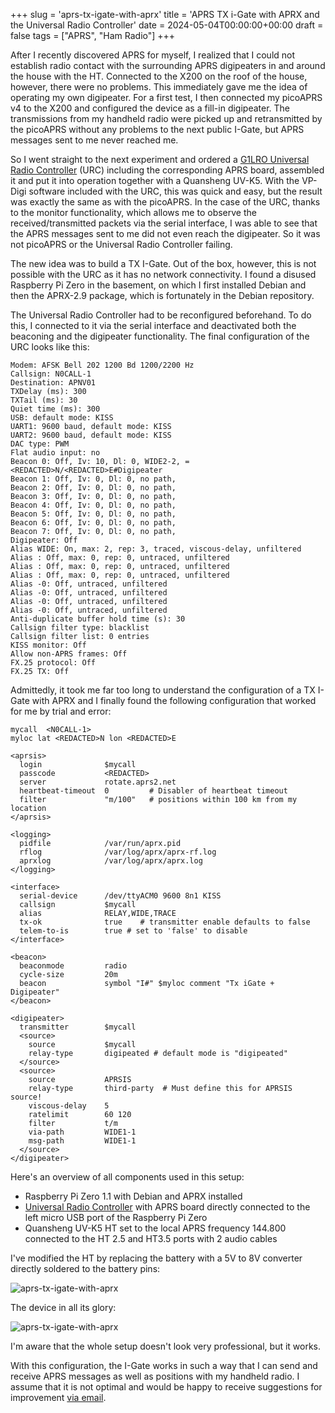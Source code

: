 +++
slug = 'aprs-tx-igate-with-aprx'
title = 'APRS TX i-Gate with APRX and the Universal Radio Controller'
date = 2024-05-04T00:00:00+00:00
draft = false
tags = ["APRS", "Ham Radio"]
+++

After I recently discovered APRS for myself, I realized that I could not establish radio contact with the surrounding APRS digipeaters in and around the house with the HT. Connected to the X200 on the roof of the house, however, there were no problems. This immediately gave me the idea of operating my own digipeater. For a first test, I then connected my picoAPRS v4 to the X200 and configured the device as a fill-in digipeater. The transmissions from my handheld radio were picked up and retransmitted by the picoAPRS without any problems to the next public I-Gate, but APRS messages sent to me never reached me.

So I went straight to the next experiment and ordered a [G1LRO Universal Radio Controller](https://g1lro.uk/?p=635) (URC) including the corresponding APRS board, assembled it and put it into operation together with a Quansheng UV-K5. With the VP-Digi software included with the URC, this was quick and easy, but the result was exactly the same as with the picoAPRS. In the case of the URC, thanks to the monitor functionality, which allows me to observe the received/transmitted packets via the serial interface, I was able to see that the APRS messages sent to me did not even reach the digipeater. So it was not picoAPRS or the Universal Radio Controller failing.

The new idea was to build a TX I-Gate. Out of the box, however, this is not possible with the URC as it has no network connectivity. I found a disused Raspberry Pi Zero in the basement, on which I first installed Debian and then the APRX-2.9 package, which is fortunately in the Debian repository.

The Universal Radio Controller had to be reconfigured beforehand. To do this, I connected to it via the serial interface and deactivated both the beaconing and the digipeater functionality. The final configuration of the URC looks like this:

```
Modem: AFSK Bell 202 1200 Bd 1200/2200 Hz
Callsign: N0CALL-1
Destination: APNV01
TXDelay (ms): 300
TXTail (ms): 30
Quiet time (ms): 300
USB: default mode: KISS
UART1: 9600 baud, default mode: KISS
UART2: 9600 baud, default mode: KISS
DAC type: PWM
Flat audio input: no
Beacon 0: Off, Iv: 10, Dl: 0, WIDE2-2, =<REDACTED>N/<REDACTED>E#Digipeater
Beacon 1: Off, Iv: 0, Dl: 0, no path,
Beacon 2: Off, Iv: 0, Dl: 0, no path,
Beacon 3: Off, Iv: 0, Dl: 0, no path,
Beacon 4: Off, Iv: 0, Dl: 0, no path,
Beacon 5: Off, Iv: 0, Dl: 0, no path,
Beacon 6: Off, Iv: 0, Dl: 0, no path,
Beacon 7: Off, Iv: 0, Dl: 0, no path,
Digipeater: Off
Alias WIDE: On, max: 2, rep: 3, traced, viscous-delay, unfiltered
Alias : Off, max: 0, rep: 0, untraced, unfiltered
Alias : Off, max: 0, rep: 0, untraced, unfiltered
Alias : Off, max: 0, rep: 0, untraced, unfiltered
Alias -0: Off, untraced, unfiltered
Alias -0: Off, untraced, unfiltered
Alias -0: Off, untraced, unfiltered
Alias -0: Off, untraced, unfiltered
Anti-duplicate buffer hold time (s): 30
Callsign filter type: blacklist
Callsign filter list: 0 entries
KISS monitor: Off
Allow non-APRS frames: Off
FX.25 protocol: Off
FX.25 TX: Off
```

Admittedly, it took me far too long to understand the configuration of a TX I-Gate with APRX and I finally found the following configuration that worked for me by trial and error:

```
mycall  <N0CALL-1>
myloc lat <REDACTED>N lon <REDACTED>E

<aprsis>
  login              $mycall
  passcode           <REDACTED>
  server             rotate.aprs2.net
  heartbeat-timeout  0         # Disabler of heartbeat timeout
  filter             "m/100"   # positions within 100 km from my location
</aprsis>

<logging>
  pidfile            /var/run/aprx.pid
  rflog              /var/log/aprx/aprx-rf.log
  aprxlog            /var/log/aprx/aprx.log
</logging>

<interface>
  serial-device      /dev/ttyACM0 9600 8n1 KISS
  callsign           $mycall
  alias	             RELAY,WIDE,TRACE
  tx-ok              true    # transmitter enable defaults to false
  telem-to-is        true # set to 'false' to disable
</interface>

<beacon>
  beaconmode         radio
  cycle-size         20m
  beacon             symbol "I#" $myloc comment "Tx iGate + Digipeater"
</beacon>

<digipeater>
  transmitter        $mycall
  <source>
    source           $mycall
    relay-type       digipeated # default mode is "digipeated"
  </source>
  <source>
    source           APRSIS
    relay-type       third-party  # Must define this for APRSIS source!
    viscous-delay    5
    ratelimit        60 120  
    filter           t/m
    via-path         WIDE1-1
    msg-path         WIDE1-1
  </source>
</digipeater>
```

Here's an overview of all components used in this setup:

* Raspberry Pi Zero 1.1 with Debian and APRX installed
* [Universal Radio Controller](https://g1lro.uk/?p=635) with APRS board directly connected to the left micro USB port of the Raspberry Pi Zero
* Quansheng UV-K5 HT set to the local APRS frequency 144.800 connected to the HT 2.5 and HT3.5 ports with 2 audio cables

I've modified the HT by replacing the battery with a 5V to 8V converter directly soldered to the battery pins:

![aprs-tx-igate-with-aprx](/img/aprs-tx-igate-with-aprx-1.jpg)

The device in all its glory:

![aprs-tx-igate-with-aprx](/img/aprs-tx-igate-with-aprx-2.jpg)

I'm aware that the whole setup doesn't look very professional, but it works.

With this configuration, the I-Gate works in such a way that I can send and receive APRS messages as well as positions with my handheld radio. I assume that it is not optimal and would be happy to receive suggestions for improvement [via email](/about/).
